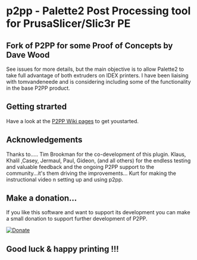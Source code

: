 # p2pp - **Palette2 Post Processing tool for PrusaSlicer/Slic3r PE**

## Fork of P2PP for some Proof of Concepts by Dave Wood

See issues for more details, but the main objective is to allow Palette2 to take full advantage of both extruders on IDEX printers.
I have been liaising with tomvandeneede and is considering including some of the functionality in the base P2PP product.



## Getting strarted

Have a look at the [P2PP Wiki pages](https://github.com/tomvandeneede/p2pp/wiki/Home-%5BP2-P3%5D) to get youstarted.


## Acknowledgements

Thanks to.....
Tim Brookman for the co-development of this plugin.
Klaus, Khalil ,Casey, Jermaul, Paul, Gideon,   (and all others) for the endless testing and valuable feedback and the ongoing P2PP support to the community...it's them driving the improvements...
Kurt for making the instructional video n setting up and using p2pp.

## Make a donation...

If you like this software and want to support its development you can make a small donation to support further development of P2PP.

[![Donate](https://img.shields.io/badge/Donate-PayPal-green.svg)](https://www.paypal.com/cgi-bin/webscr?cmd=_donations&business=t.vandeneede@pandora.be&lc=EU&item_name=Donation+to+P2PP+Developer&no_note=0&cn=&currency_code=EUR&bn=PP-DonationsBF:btn_donateCC_LG.gif:NonHosted)



## **Good luck & happy printing !!!**





